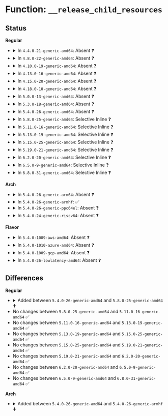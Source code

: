 # Function: <code>__release_child_resources</code>

## Status
<b>Regular</b>
<ul>
<li>
<details>
<summary>In <code>4.4.0-21-generic-amd64</code>: Absent ❓</summary>

```json
{
  "name": "__release_child_resources",
  "collision_type": "Unique Static",
  "inline_type": "Selective",
  "funcs": [
    {
      "addr": 18446744071579395904,
      "name": "__release_child_resources",
      "external": false,
      "loc": "kernel/resource.c:255",
      "file": "kernel/resource.c",
      "inline": "not declared, inlined",
      "caller_inline": [],
      "caller_func": [
        "kernel/resource.c:release_child_resources"
      ]
    }
  ],
  "symbols": [
    {
      "addr": 18446744071579395904,
      "name": "__release_child_resources.isra.5",
      "section": ".text",
      "bind": "STB_LOCAL",
      "size": 104
    }
  ]
}
```
</details>
</li>
<li>
<details>
<summary>In <code>4.8.0-22-generic-amd64</code>: Absent ❓</summary>

```json
{
  "name": "__release_child_resources",
  "collision_type": "Unique Static",
  "inline_type": "Selective",
  "funcs": [
    {
      "addr": 18446744071579408256,
      "name": "__release_child_resources",
      "external": false,
      "loc": "kernel/resource.c:274",
      "file": "kernel/resource.c",
      "inline": "not declared, inlined",
      "caller_inline": [],
      "caller_func": [
        "kernel/resource.c:release_child_resources"
      ]
    }
  ],
  "symbols": [
    {
      "addr": 18446744071579408256,
      "name": "__release_child_resources.isra.6",
      "section": ".text",
      "bind": "STB_LOCAL",
      "size": 111
    }
  ]
}
```
</details>
</li>
<li>
<details>
<summary>In <code>4.10.0-19-generic-amd64</code>: Absent ❓</summary>

```json
{
  "name": "__release_child_resources",
  "collision_type": "Unique Static",
  "inline_type": "Selective",
  "funcs": [
    {
      "addr": 18446744071579428560,
      "name": "__release_child_resources",
      "external": false,
      "loc": "kernel/resource.c:274",
      "file": "kernel/resource.c",
      "inline": "not declared, inlined",
      "caller_inline": [],
      "caller_func": [
        "kernel/resource.c:release_child_resources"
      ]
    }
  ],
  "symbols": [
    {
      "addr": 18446744071579428560,
      "name": "__release_child_resources.isra.7",
      "section": ".text",
      "bind": "STB_LOCAL",
      "size": 111
    }
  ]
}
```
</details>
</li>
<li>
<details>
<summary>In <code>4.13.0-16-generic-amd64</code>: Absent ❓</summary>

```json
{
  "name": "__release_child_resources",
  "collision_type": "Unique Static",
  "inline_type": "Selective",
  "funcs": [
    {
      "addr": 18446744071579416256,
      "name": "__release_child_resources",
      "external": false,
      "loc": "kernel/resource.c:274",
      "file": "kernel/resource.c",
      "inline": "not declared, inlined",
      "caller_inline": [],
      "caller_func": [
        "kernel/resource.c:release_child_resources"
      ]
    }
  ],
  "symbols": [
    {
      "addr": 18446744071579416256,
      "name": "__release_child_resources.isra.8",
      "section": ".text",
      "bind": "STB_LOCAL",
      "size": 111
    }
  ]
}
```
</details>
</li>
<li>
<details>
<summary>In <code>4.15.0-20-generic-amd64</code>: Absent ❓</summary>

```json
{
  "name": "__release_child_resources",
  "collision_type": "Unique Static",
  "inline_type": "Selective",
  "funcs": [
    {
      "addr": 18446744071579444288,
      "name": "__release_child_resources",
      "external": false,
      "loc": "kernel/resource.c:274",
      "file": "kernel/resource.c",
      "inline": "not declared, inlined",
      "caller_inline": [],
      "caller_func": [
        "kernel/resource.c:release_child_resources"
      ]
    }
  ],
  "symbols": [
    {
      "addr": 18446744071579444288,
      "name": "__release_child_resources.isra.7",
      "section": ".text",
      "bind": "STB_LOCAL",
      "size": 111
    }
  ]
}
```
</details>
</li>
<li>
<details>
<summary>In <code>4.18.0-10-generic-amd64</code>: Absent ❓</summary>

```json
{
  "name": "__release_child_resources",
  "collision_type": "Unique Static",
  "inline_type": "Selective",
  "funcs": [
    {
      "addr": 18446744071579459072,
      "name": "__release_child_resources",
      "external": false,
      "loc": "kernel/resource.c:241",
      "file": "kernel/resource.c",
      "inline": "not declared, inlined",
      "caller_inline": [],
      "caller_func": [
        "kernel/resource.c:release_child_resources"
      ]
    }
  ],
  "symbols": [
    {
      "addr": 18446744071579459072,
      "name": "__release_child_resources.isra.11",
      "section": ".text",
      "bind": "STB_LOCAL",
      "size": 111
    }
  ]
}
```
</details>
</li>
<li>
<details>
<summary>In <code>5.0.0-13-generic-amd64</code>: Absent ❓</summary>

```json
{
  "name": "__release_child_resources",
  "collision_type": "Unique Static",
  "inline_type": "Selective",
  "funcs": [
    {
      "addr": 18446744071579492720,
      "name": "__release_child_resources",
      "external": false,
      "loc": "kernel/resource.c:241",
      "file": "kernel/resource.c",
      "inline": "not declared, inlined",
      "caller_inline": [],
      "caller_func": [
        "kernel/resource.c:release_child_resources"
      ]
    }
  ],
  "symbols": [
    {
      "addr": 18446744071579492720,
      "name": "__release_child_resources.isra.11",
      "section": ".text",
      "bind": "STB_LOCAL",
      "size": 111
    }
  ]
}
```
</details>
</li>
<li>
<details>
<summary>In <code>5.3.0-18-generic-amd64</code>: Absent ❓</summary>

```json
{
  "name": "__release_child_resources",
  "collision_type": "Unique Static",
  "inline_type": "Selective",
  "funcs": [
    {
      "addr": 18446744071579510480,
      "name": "__release_child_resources",
      "external": false,
      "loc": "kernel/resource.c:242",
      "file": "kernel/resource.c",
      "inline": "not declared, inlined",
      "caller_inline": [],
      "caller_func": [
        "kernel/resource.c:release_child_resources"
      ]
    }
  ],
  "symbols": [
    {
      "addr": 18446744071579510480,
      "name": "__release_child_resources.isra.0",
      "section": ".text",
      "bind": "STB_LOCAL",
      "size": 111
    }
  ]
}
```
</details>
</li>
<li>
<details>
<summary>In <code>5.4.0-26-generic-amd64</code>: Absent ❓</summary>

```json
{
  "name": "__release_child_resources",
  "collision_type": "Unique Static",
  "inline_type": "Selective",
  "funcs": [
    {
      "addr": 18446744071579536544,
      "name": "__release_child_resources",
      "external": false,
      "loc": "kernel/resource.c:242",
      "file": "kernel/resource.c",
      "inline": "not declared, inlined",
      "caller_inline": [],
      "caller_func": [
        "kernel/resource.c:release_child_resources"
      ]
    }
  ],
  "symbols": [
    {
      "addr": 18446744071579536544,
      "name": "__release_child_resources.isra.0",
      "section": ".text",
      "bind": "STB_LOCAL",
      "size": 111
    }
  ]
}
```
</details>
</li>
<li>
<details>
<summary>In <code>5.8.0-25-generic-amd64</code>: Selective Inline ❓</summary>

```c
void __release_child_resources(struct resource * r)
```

```json
{
  "name": "__release_child_resources",
  "collision_type": "Unique Static",
  "inline_type": "Selective",
  "funcs": [
    {
      "addr": 18446744071579569851,
      "name": "__release_child_resources",
      "external": false,
      "loc": "kernel/resource.c:242",
      "file": "kernel/resource.c",
      "inline": "not declared, inlined",
      "caller_inline": [
        "kernel/resource.c:release_child_resources"
      ],
      "caller_func": [
        "kernel/resource.c:release_child_resources"
      ]
    }
  ],
  "symbols": [
    {
      "addr": 18446744071579566096,
      "name": "__release_child_resources",
      "section": ".text",
      "bind": "STB_LOCAL",
      "size": 111
    }
  ]
}
```
</details>
</li>
<li>
<details>
<summary>In <code>5.11.0-16-generic-amd64</code>: Selective Inline ❓</summary>

```c
void __release_child_resources(struct resource * r)
```

```json
{
  "name": "__release_child_resources",
  "collision_type": "Unique Static",
  "inline_type": "Selective",
  "funcs": [
    {
      "addr": 18446744071579551259,
      "name": "__release_child_resources",
      "external": false,
      "loc": "kernel/resource.c:242",
      "file": "kernel/resource.c",
      "inline": "not declared, inlined",
      "caller_inline": [
        "kernel/resource.c:release_child_resources"
      ],
      "caller_func": [
        "kernel/resource.c:release_child_resources"
      ]
    }
  ],
  "symbols": [
    {
      "addr": 18446744071579547472,
      "name": "__release_child_resources",
      "section": ".text",
      "bind": "STB_LOCAL",
      "size": 111
    }
  ]
}
```
</details>
</li>
<li>
<details>
<summary>In <code>5.13.0-19-generic-amd64</code>: Selective Inline ❓</summary>

```c
void __release_child_resources(struct resource * r)
```

```json
{
  "name": "__release_child_resources",
  "collision_type": "Unique Static",
  "inline_type": "Selective",
  "funcs": [
    {
      "addr": 18446744071579555883,
      "name": "__release_child_resources",
      "external": false,
      "loc": "kernel/resource.c:241",
      "file": "kernel/resource.c",
      "inline": "not declared, inlined",
      "caller_inline": [
        "kernel/resource.c:release_child_resources"
      ],
      "caller_func": [
        "kernel/resource.c:release_child_resources"
      ]
    }
  ],
  "symbols": [
    {
      "addr": 18446744071579552080,
      "name": "__release_child_resources",
      "section": ".text",
      "bind": "STB_LOCAL",
      "size": 111
    }
  ]
}
```
</details>
</li>
<li>
<details>
<summary>In <code>5.15.0-25-generic-amd64</code>: Selective Inline ❓</summary>

```c
void __release_child_resources(struct resource * r)
```

```json
{
  "name": "__release_child_resources",
  "collision_type": "Unique Static",
  "inline_type": "Selective",
  "funcs": [
    {
      "addr": 18446744071579628459,
      "name": "__release_child_resources",
      "external": false,
      "loc": "kernel/resource.c:241",
      "file": "kernel/resource.c",
      "inline": "not declared, inlined",
      "caller_inline": [
        "kernel/resource.c:release_child_resources"
      ],
      "caller_func": [
        "kernel/resource.c:release_child_resources"
      ]
    }
  ],
  "symbols": [
    {
      "addr": 18446744071579624656,
      "name": "__release_child_resources",
      "section": ".text",
      "bind": "STB_LOCAL",
      "size": 111
    }
  ]
}
```
</details>
</li>
<li>
<details>
<summary>In <code>5.19.0-21-generic-amd64</code>: Selective Inline ❓</summary>

```c
void __release_child_resources(struct resource * r)
```

```json
{
  "name": "__release_child_resources",
  "collision_type": "Unique Static",
  "inline_type": "Selective",
  "funcs": [
    {
      "addr": 18446744071579723579,
      "name": "__release_child_resources",
      "external": false,
      "loc": "kernel/resource.c:228",
      "file": "kernel/resource.c",
      "inline": "not declared, inlined",
      "caller_inline": [
        "kernel/resource.c:release_child_resources"
      ],
      "caller_func": [
        "kernel/resource.c:release_child_resources"
      ]
    }
  ],
  "symbols": [
    {
      "addr": 18446744071579719280,
      "name": "__release_child_resources",
      "section": ".text",
      "bind": "STB_LOCAL",
      "size": 115
    }
  ]
}
```
</details>
</li>
<li>
<details>
<summary>In <code>6.2.0-20-generic-amd64</code>: Selective Inline ❓</summary>

```c
void __release_child_resources(struct resource * r)
```

```json
{
  "name": "__release_child_resources",
  "collision_type": "Unique Static",
  "inline_type": "Selective",
  "funcs": [
    {
      "addr": 18446744071579853083,
      "name": "__release_child_resources",
      "external": false,
      "loc": "kernel/resource.c:228",
      "file": "kernel/resource.c",
      "inline": "not declared, inlined",
      "caller_inline": [
        "kernel/resource.c:release_child_resources"
      ],
      "caller_func": [
        "kernel/resource.c:release_child_resources"
      ]
    }
  ],
  "symbols": [
    {
      "addr": 18446744071579851984,
      "name": "__release_child_resources",
      "section": ".text",
      "bind": "STB_LOCAL",
      "size": 1048
    }
  ]
}
```
</details>
</li>
<li>
<details>
<summary>In <code>6.5.0-9-generic-amd64</code>: Selective Inline ❓</summary>

```c
void __release_child_resources(struct resource * r)
```

```json
{
  "name": "__release_child_resources",
  "collision_type": "Unique Static",
  "inline_type": "Selective",
  "funcs": [
    {
      "addr": 18446744071579903339,
      "name": "__release_child_resources",
      "external": false,
      "loc": "kernel/resource.c:228",
      "file": "kernel/resource.c",
      "inline": "not declared, inlined",
      "caller_inline": [
        "kernel/resource.c:release_child_resources"
      ],
      "caller_func": [
        "kernel/resource.c:release_child_resources"
      ]
    }
  ],
  "symbols": [
    {
      "addr": 18446744071579902240,
      "name": "__release_child_resources",
      "section": ".text",
      "bind": "STB_LOCAL",
      "size": 1048
    }
  ]
}
```
</details>
</li>
<li>
<details>
<summary>In <code>6.8.0-31-generic-amd64</code>: Selective Inline ❓</summary>

```c
void __release_child_resources(struct resource * r)
```

```json
{
  "name": "__release_child_resources",
  "collision_type": "Unique Static",
  "inline_type": "Selective",
  "funcs": [
    {
      "addr": 18446744071579942139,
      "name": "__release_child_resources",
      "external": false,
      "loc": "kernel/resource.c:228",
      "file": "kernel/resource.c",
      "inline": "not declared, inlined",
      "caller_inline": [
        "kernel/resource.c:release_child_resources"
      ],
      "caller_func": [
        "kernel/resource.c:release_child_resources"
      ]
    }
  ],
  "symbols": [
    {
      "addr": 18446744071579941040,
      "name": "__release_child_resources",
      "section": ".text",
      "bind": "STB_LOCAL",
      "size": 1048
    }
  ]
}
```
</details>
</li>
</ul>
<b>Arch</b>
<ul>
<li>
<details>
<summary>In <code>5.4.0-26-generic-arm64</code>: Absent ❓</summary>

```json
{
  "name": "__release_child_resources",
  "collision_type": "Unique Static",
  "inline_type": "Selective",
  "funcs": [
    {
      "addr": 18446603336490680000,
      "name": "__release_child_resources",
      "external": false,
      "loc": "kernel/resource.c:242",
      "file": "kernel/resource.c",
      "inline": "not declared, inlined",
      "caller_inline": [],
      "caller_func": [
        "kernel/resource.c:release_child_resources",
        "kernel/resource.c:release_child_resources"
      ]
    }
  ],
  "symbols": [
    {
      "addr": 18446603336490680000,
      "name": "__release_child_resources.isra.0",
      "section": ".text",
      "bind": "STB_LOCAL",
      "size": 116
    }
  ]
}
```
</details>
</li>
<li>
<details>
<summary>In <code>5.4.0-26-generic-armhf</code>: ✅</summary>

```c
void __release_child_resources(struct resource * r)
```

```json
{
  "name": "__release_child_resources",
  "collision_type": "Unique Static",
  "inline_type": "No",
  "funcs": [
    {
      "addr": 3224750332,
      "name": "__release_child_resources",
      "external": false,
      "loc": "kernel/resource.c:242",
      "file": "kernel/resource.c",
      "inline": "seen, unknown",
      "caller_inline": [],
      "caller_func": [
        "kernel/resource.c:release_child_resources",
        "kernel/resource.c:__release_child_resources"
      ]
    }
  ],
  "symbols": [
    {
      "addr": 3224750332,
      "name": "__release_child_resources",
      "section": ".text",
      "bind": "STB_LOCAL",
      "size": 116
    }
  ]
}
```
</details>
</li>
<li>
<details>
<summary>In <code>5.4.0-26-generic-ppc64el</code>: Absent ❓</summary>

```json
{
  "name": "__release_child_resources",
  "collision_type": "Unique Static",
  "inline_type": "Selective",
  "funcs": [
    {
      "addr": 13835058055283506096,
      "name": "__release_child_resources",
      "external": false,
      "loc": "kernel/resource.c:242",
      "file": "kernel/resource.c",
      "inline": "not declared, inlined",
      "caller_inline": [],
      "caller_func": [
        "kernel/resource.c:release_child_resources"
      ]
    }
  ],
  "symbols": [
    {
      "addr": 13835058055283506096,
      "name": "__release_child_resources.isra.0",
      "section": ".text",
      "bind": "STB_LOCAL",
      "size": 180
    }
  ]
}
```
</details>
</li>
<li>
<details>
<summary>In <code>5.4.0-24-generic-riscv64</code>: Absent ❓</summary>

```json
{
  "name": "__release_child_resources",
  "collision_type": "Unique Static",
  "inline_type": "Selective",
  "funcs": [
    {
      "addr": 18446743936271416814,
      "name": "__release_child_resources",
      "external": false,
      "loc": "kernel/resource.c:242",
      "file": "kernel/resource.c",
      "inline": "not declared, inlined",
      "caller_inline": [],
      "caller_func": [
        "kernel/resource.c:release_child_resources"
      ]
    }
  ],
  "symbols": [
    {
      "addr": 18446743936271416814,
      "name": "__release_child_resources.isra.0",
      "section": ".text",
      "bind": "STB_LOCAL",
      "size": 116
    }
  ]
}
```
</details>
</li>
</ul>
<b>Flavor</b>
<ul>
<li>
<details>
<summary>In <code>5.4.0-1009-aws-amd64</code>: Absent ❓</summary>

```json
{
  "name": "__release_child_resources",
  "collision_type": "Unique Static",
  "inline_type": "Selective",
  "funcs": [
    {
      "addr": 18446744071579510208,
      "name": "__release_child_resources",
      "external": false,
      "loc": "kernel/resource.c:242",
      "file": "kernel/resource.c",
      "inline": "not declared, inlined",
      "caller_inline": [],
      "caller_func": [
        "kernel/resource.c:release_child_resources"
      ]
    }
  ],
  "symbols": [
    {
      "addr": 18446744071579510208,
      "name": "__release_child_resources.isra.0",
      "section": ".text",
      "bind": "STB_LOCAL",
      "size": 111
    }
  ]
}
```
</details>
</li>
<li>
<details>
<summary>In <code>5.4.0-1010-azure-amd64</code>: Absent ❓</summary>

```json
{
  "name": "__release_child_resources",
  "collision_type": "Unique Static",
  "inline_type": "Selective",
  "funcs": [
    {
      "addr": 18446744071579439008,
      "name": "__release_child_resources",
      "external": false,
      "loc": "kernel/resource.c:242",
      "file": "kernel/resource.c",
      "inline": "not declared, inlined",
      "caller_inline": [],
      "caller_func": [
        "kernel/resource.c:release_child_resources"
      ]
    }
  ],
  "symbols": [
    {
      "addr": 18446744071579439008,
      "name": "__release_child_resources.isra.0",
      "section": ".text",
      "bind": "STB_LOCAL",
      "size": 111
    }
  ]
}
```
</details>
</li>
<li>
<details>
<summary>In <code>5.4.0-1009-gcp-amd64</code>: Absent ❓</summary>

```json
{
  "name": "__release_child_resources",
  "collision_type": "Unique Static",
  "inline_type": "Selective",
  "funcs": [
    {
      "addr": 18446744071579510128,
      "name": "__release_child_resources",
      "external": false,
      "loc": "kernel/resource.c:242",
      "file": "kernel/resource.c",
      "inline": "not declared, inlined",
      "caller_inline": [],
      "caller_func": [
        "kernel/resource.c:release_child_resources"
      ]
    }
  ],
  "symbols": [
    {
      "addr": 18446744071579510128,
      "name": "__release_child_resources.isra.0",
      "section": ".text",
      "bind": "STB_LOCAL",
      "size": 111
    }
  ]
}
```
</details>
</li>
<li>
<details>
<summary>In <code>5.4.0-26-lowlatency-amd64</code>: Absent ❓</summary>

```json
{
  "name": "__release_child_resources",
  "collision_type": "Unique Static",
  "inline_type": "Selective",
  "funcs": [
    {
      "addr": 18446744071579543008,
      "name": "__release_child_resources",
      "external": false,
      "loc": "kernel/resource.c:242",
      "file": "kernel/resource.c",
      "inline": "not declared, inlined",
      "caller_inline": [],
      "caller_func": [
        "kernel/resource.c:release_child_resources"
      ]
    }
  ],
  "symbols": [
    {
      "addr": 18446744071579543008,
      "name": "__release_child_resources.isra.0",
      "section": ".text",
      "bind": "STB_LOCAL",
      "size": 111
    }
  ]
}
```
</details>
</li>
</ul>

## Differences
<b>Regular</b>
<ul>
<li>
<details>
<summary>Added between <code>5.4.0-26-generic-amd64</code> and <code>5.8.0-25-generic-amd64</code> ➕</summary>

```c
void __release_child_resources(struct resource * r)
```
</details>
</li>
<li>
No changes between <code>5.8.0-25-generic-amd64</code> and <code>5.11.0-16-generic-amd64</code> ✅
</li>
<li>
No changes between <code>5.11.0-16-generic-amd64</code> and <code>5.13.0-19-generic-amd64</code> ✅
</li>
<li>
No changes between <code>5.13.0-19-generic-amd64</code> and <code>5.15.0-25-generic-amd64</code> ✅
</li>
<li>
No changes between <code>5.15.0-25-generic-amd64</code> and <code>5.19.0-21-generic-amd64</code> ✅
</li>
<li>
No changes between <code>5.19.0-21-generic-amd64</code> and <code>6.2.0-20-generic-amd64</code> ✅
</li>
<li>
No changes between <code>6.2.0-20-generic-amd64</code> and <code>6.5.0-9-generic-amd64</code> ✅
</li>
<li>
No changes between <code>6.5.0-9-generic-amd64</code> and <code>6.8.0-31-generic-amd64</code> ✅
</li>
</ul>
<b>Arch</b>
<ul>
<li>
<details>
<summary>Added between <code>5.4.0-26-generic-amd64</code> and <code>5.4.0-26-generic-armhf</code> ➕</summary>

```c
void __release_child_resources(struct resource * r)
```
</details>
</li>
</ul>
